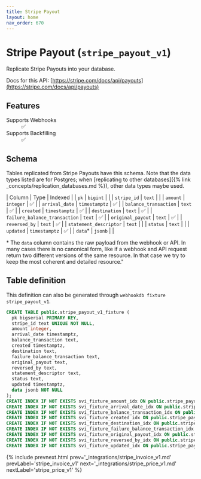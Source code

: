 ```yaml
---
title: Stripe Payout
layout: home
nav_order: 670
---
```


# Stripe Payout (`stripe_payout_v1`)

Replicate Stripe Payouts into your database.

Docs for this API: [https://stripe.com/docs/api/payouts](https://stripe.com/docs/api/payouts)

## Features

<dl>
<dt>Supports Webhooks</dt>
<dd>✅</dd>
<dt>Supports Backfilling</dt>
<dd>✅</dd>

</dl>

## Schema

Tables replicated from Stripe Payouts have this schema.
Note that the data types listed are for Postgres;
when [replicating to other databases]({% link _concepts/replication_databases.md %}),
other data types maybe used.

| Column | Type | Indexed |
| `pk` | `bigint` |  |
| `stripe_id` | `text` |  |
| `amount` | `integer` | ✅ |
| `arrival_date` | `timestamptz` | ✅ |
| `balance_transaction` | `text` | ✅ |
| `created` | `timestamptz` | ✅ |
| `destination` | `text` | ✅ |
| `failure_balance_transaction` | `text` | ✅ |
| `original_payout` | `text` | ✅ |
| `reversed_by` | `text` | ✅ |
| `statement_descriptor` | `text` |  |
| `status` | `text` |  |
| `updated` | `timestamptz` | ✅ |
| `data`* | `jsonb` |  |

<span class="fs-3">* The `data` column contains the raw payload from the webhook or API.
In many cases there is no canonical form, like if a webhook and API request return
two different versions of the same resource.
In that case we try to keep the most coherent and detailed resource."</span>

## Table definition

This definition can also be generated through `webhookdb fixture stripe_payout_v1`.

```sql
CREATE TABLE public.stripe_payout_v1_fixture (
  pk bigserial PRIMARY KEY,
  stripe_id text UNIQUE NOT NULL,
  amount integer,
  arrival_date timestamptz,
  balance_transaction text,
  created timestamptz,
  destination text,
  failure_balance_transaction text,
  original_payout text,
  reversed_by text,
  statement_descriptor text,
  status text,
  updated timestamptz,
  data jsonb NOT NULL
);
CREATE INDEX IF NOT EXISTS svi_fixture_amount_idx ON public.stripe_payout_v1_fixture (amount);
CREATE INDEX IF NOT EXISTS svi_fixture_arrival_date_idx ON public.stripe_payout_v1_fixture (arrival_date);
CREATE INDEX IF NOT EXISTS svi_fixture_balance_transaction_idx ON public.stripe_payout_v1_fixture (balance_transaction);
CREATE INDEX IF NOT EXISTS svi_fixture_created_idx ON public.stripe_payout_v1_fixture (created);
CREATE INDEX IF NOT EXISTS svi_fixture_destination_idx ON public.stripe_payout_v1_fixture (destination);
CREATE INDEX IF NOT EXISTS svi_fixture_failure_balance_transaction_idx ON public.stripe_payout_v1_fixture (failure_balance_transaction);
CREATE INDEX IF NOT EXISTS svi_fixture_original_payout_idx ON public.stripe_payout_v1_fixture (original_payout);
CREATE INDEX IF NOT EXISTS svi_fixture_reversed_by_idx ON public.stripe_payout_v1_fixture (reversed_by);
CREATE INDEX IF NOT EXISTS svi_fixture_updated_idx ON public.stripe_payout_v1_fixture (updated);
```

{% include prevnext.html prev='_integrations/stripe_invoice_v1.md' prevLabel='stripe_invoice_v1' next='_integrations/stripe_price_v1.md' nextLabel='stripe_price_v1' %}
